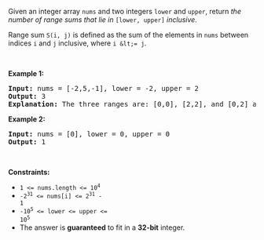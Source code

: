 Given an integer array `` nums `` and two integers `` lower `` and `` upper ``, return _the number of range sums that lie in_ `` [lower, upper] `` _inclusive_.

Range sum `` S(i, j) `` is defined as the sum of the elements in `` nums `` between indices `` i `` and `` j `` inclusive, where `` i &lt;= j ``.

&nbsp;

__Example 1:__

<pre>
<strong>Input:</strong> nums = [-2,5,-1], lower = -2, upper = 2
<strong>Output:</strong> 3
<strong>Explanation:</strong> The three ranges are: [0,0], [2,2], and [0,2] and their respective sums are: -2, -1, 2.
</pre>

__Example 2:__

<pre>
<strong>Input:</strong> nums = [0], lower = 0, upper = 0
<strong>Output:</strong> 1
</pre>

&nbsp;

__Constraints:__

*   <code>1 &lt;= nums.length &lt;= 10<sup>4</sup></code>
*   <code>-2<sup>31</sup> &lt;= nums[i] &lt;= 2<sup>31</sup> - 1</code>
*   <code>-10<sup>5</sup> &lt;= lower &lt;= upper &lt;= 10<sup>5</sup></code>
*   The answer is __guaranteed__ to fit in a __32-bit__ integer.